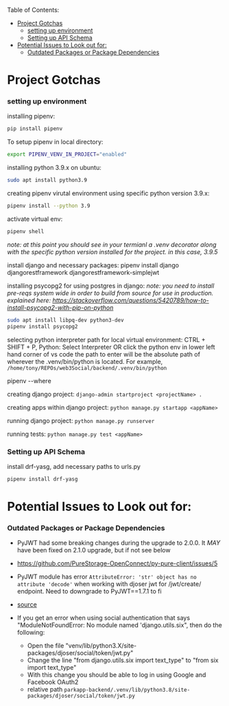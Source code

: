Table of Contents:

- [Project Gotchas](#project-gotchas)
    - [setting up environment](#setting-up-environment)
    - [Setting up API Schema](#setting-up-api-schema)
- [Potential Issues to Look out for:](#potential-issues-to-look-out-for)
    - [Outdated Packages or Package Dependencies](#outdated-packages-or-package-dependencies)
# Project Gotchas

### setting up environment

installing pipenv:
```bash
pip install pipenv
```

To setup pipenv in local directory:
```bash
export PIPENV_VENV_IN_PROJECT="enabled"
```

installing python 3.9.x on ubuntu:
```bash
sudo apt install python3.9
```

creating pipenv virutal environment using specific python version 3.9.x:
```bash
pipenv install --python 3.9
```

activate virtual env:
```bash
pipenv shell
```
*note: at this point you should see in your termianl a .venv decorator along with the specific python version installed for the project. in this case, 3.9.5*

install django and necessary packages:
pipenv install django djangorestframework djangorestframework-simplejwt

installing psycopg2 for using postgres in django:
*note: you need to install pre-reqs system wide in order to build from source for use in production. explained here: https://stackoverflow.com/questions/5420789/how-to-install-psycopg2-with-pip-on-python*
```bash
sudo apt install libpq-dev python3-dev
pipenv install psycopg2
```

selecting python interpreter path for local virtual environment:
CTRL + SHIFT + P, Python: Select Interpreter OR click the python env in lower left hand corner of vs code
the path to enter will be the absolute path of wherever the .venv/bin/python is located.
For example, `/home/tony/REPOs/web3Social/backend/.venv/bin/python`

pipenv --where

creating django project:
`django-admin startproject <projectName> .`

creating apps within django project:
`python manage.py startapp <appName>`

running django project:
`python manage.py runserver`

running tests:
`python manage.py test <appName>`

### Setting up API Schema

install drf-yasg, add necessary paths to urls.py
```bash
pipenv install drf-yasg
```


# Potential Issues to Look out for:

### Outdated Packages or Package Dependencies

  - PyJWT had some breaking changes during the upgrade to 2.0.0. It *MAY* have been fixed on 2.1.0 upgrade, but if not see below
  - https://github.com/PureStorage-OpenConnect/py-pure-client/issues/5

  - PyJWT module has error `AttributeError: 'str' object has no attribute 'decode'` when working with djoser jwt for /jwt/create/ endpoint. Need to downgrade to PyJWT==1.7.1 to fi
  - [source](https://www.google.com/url?sa=t&rct=j&q=&esrc=s&source=web&cd=&cad=rja&uact=8&ved=2ahUKEwiBjc7iwcnvAhVHOs0KHSJaDeYQFjAAegQIAhAD&url=https%3A%2F%2Fgithub.com%2Fjazzband%2Fdjango-rest-framework-simplejwt%2Fissues%2F326&usg=AOvVaw2W_DOKeurCvbIbumD5AasK)

  - If you get an error when using social authentication that says "ModuleNotFoundError: No module named 'django.utils.six", then do the following:
    - Open the file "venv/lib/python3.X/site-packages/djoser/social/token/jwt.py"
    - Change the line "from django.utils.six import text_type" to "from six import text_type"
    - With this change you should be able to log in using Google and Facebook OAuth2
    - relative path `parkapp-backend/.venv/lib/python3.8/site-packages/djoser/social/token/jwt.py`


